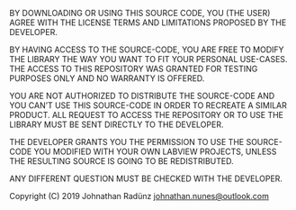 
BY DOWNLOADING OR USING THIS SOURCE CODE, YOU (THE USER) AGREE WITH THE LICENSE TERMS AND LIMITATIONS PROPOSED BY THE DEVELOPER.

BY HAVING ACCESS TO THE SOURCE-CODE, YOU ARE FREE TO MODIFY THE LIBRARY THE WAY YOU WANT TO FIT YOUR PERSONAL USE-CASES. THE ACCESS TO THIS REPOSITORY WAS GRANTED FOR TESTING PURPOSES ONLY AND NO WARRANTY IS OFFERED. 

YOU ARE NOT AUTHORIZED TO DISTRIBUTE THE SOURCE-CODE AND YOU CAN’T USE THIS SOURCE-CODE IN ORDER TO RECREATE A SIMILAR PRODUCT. ALL REQUEST TO ACCESS THE REPOSITORY OR TO USE THE LIBRARY MUST BE SENT DIRECTLY TO THE DEVELOPER. 

THE DEVELOPER GRANTS YOU THE PERMISSION TO USE THE SOURCE-CODE YOU MODIFIED WITH YOUR OWN LABVIEW PROJECTS, UNLESS THE RESULTING SOURCE IS GOING TO BE REDISTRIBUTED. 

ANY DIFFERENT QUESTION MUST BE CHECKED WITH THE DEVELOPER.


Copyright (C) 2019 Johnathan Radünz
johnathan.nunes@outlook.com 